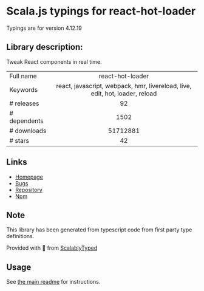 
# Scala.js typings for react-hot-loader

Typings are for version 4.12.19

## Library description:
Tweak React components in real time.

|                    |                 |
| ------------------ | :-------------: |
| Full name          | react-hot-loader |
| Keywords           | react, javascript, webpack, hmr, livereload, live, edit, hot, loader, reload |
| # releases         | 92 |
| # dependents       | 1502 |
| # downloads        | 51712881 |
| # stars            | 42 |

## Links
- [Homepage](https://github.com/gaearon/react-hot-loader)
- [Bugs](https://github.com/gaearon/react-hot-loader/issues)
- [Repository](https://github.com/gaearon/react-hot-loader)
- [Npm](https://www.npmjs.com/package/react-hot-loader)
    


## Note
This library has been generated from typescript code from first party type definitions.

Provided with :purple_heart: from [ScalablyTyped](https://github.com/oyvindberg/ScalablyTyped)

## Usage
See [the main readme](../../readme.md) for instructions.


